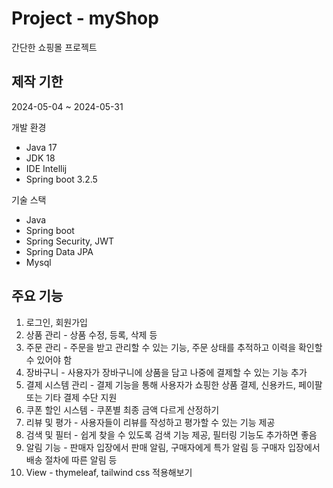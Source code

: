 # Project - myShop


간단한 쇼핑몰 프로젝트


## 제작 기한

2024-05-04 ~ 2024-05-31

개발 환경

- Java 17
- JDK 18
- IDE Intellij
- Spring boot 3.2.5

기술 스택

- Java
- Spring boot
- Spring Security, JWT
- Spring Data JPA
- Mysql

## 주요 기능

1. 로그인, 회원가입
2. 상품 관리 - 상품 수정, 등록, 삭제 등
3. 주문 관리 - 주문을 받고 관리할 수 있는 기능, 주문 상태를 추적하고 이력을 확인할 수 있어야 함
4. 장바구니 - 사용자가 장바구니에 상품을 담고 나중에 결제할 수 있는 기능 추가
5. 결제 시스템 관리 - 결제 기능을 통해 사용자가 쇼핑한 상품 결제, 신용카드, 페이팔 또는 기타 결제 수단 지원
6. 쿠폰 할인 시스템 - 쿠폰별 최종 금액 다르게 산정하기
7. 리뷰 및 평가 - 사용자들이 리뷰를 작성하고 평가할 수 있는 기능 제공
8. 검색 및 필터 - 쉽게 찾을 수 있도록 검색 기능 제공, 필터링 기능도 추가하면 좋음
9. 알림 기능 - 판매자 입장에서 판매 알림, 구매자에게 특가 알림 등 구매자 입장에서 배송 절차에 따른 알림 등
10. View - thymeleaf, tailwind css 적용해보기

